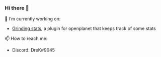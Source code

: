 ### Hi there 👋

🔭 I’m currently working on:
  - [Grinding stats](github.com/drekdrek/grinding-stats), a plugin for openplanet that keeps track of some stats

📫 How to reach me:
  - Discord: DreK#9045

<!--
**drekdrek/drekdrek** is a ✨ _special_ ✨ repository because its `README.md` (this file) appears on your GitHub profile.

Here are some ideas to get you started:

- 🔭 I’m currently working on ...
- 🌱 I’m currently learning ...
- 👯 I’m looking to collaborate on ...
- 🤔 I’m looking for help with ...
- 💬 Ask me about ...
- 📫 How to reach me: ...
- 😄 Pronouns: ...
- ⚡ Fun fact: ...
-->
